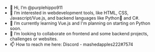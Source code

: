 - 👋 Hi, I’m @purplehippo911
- 👀 I’m interested in webdevelopment tools, like HTML, CSS, Javascript/Vue.js, and backend languages like Python🐍 and C#.
- 🌱 I’m currently learning Vue.js and I'm planning on starting on Python soon.
- 💞️ I’m looking to collaborate on frontend and some backend projects, challenges or websites.
- 📫 How to reach me here: Discord - mashedapples222#7574

<!---
purplehippo911/purplehippo911 is a ✨ special ✨ repository because its `README.md` (this file) appears on your GitHub profile.
You can click the Preview link to take a look at your changes.
--->
